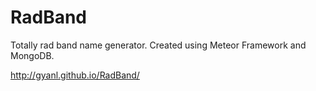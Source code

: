 # RadBand
Totally rad band name generator.
Created using Meteor Framework and MongoDB.

http://gyanl.github.io/RadBand/
